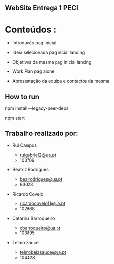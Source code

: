## WebSite Entrega 1 PECI
# Conteúdos :

* Introdução  pag inicial

* Ideia selecionada pag incial landing

* Objetivos da mesma	pag inicial landing

* Work Plan	pag alone

* Apresentação da equipa e contactos da mesma	

## How to run

npm install --legacy-peer-deps

npm start


## Trabalho realizado por:

* Rui Campos 
  * ruigabriel2@ua.pt 
  * 103709
  
* Beatriz Rodrigues 
  * bea.rodrigues@ua.pt 
  * 93023
  
* Ricardo Covelo
  * ricardocovelo11@ua.pt 
  * 102668

* Catarina Barroqueiro
  * cbarroqueiro@ua.pt 
  * 103895

* Telmo Sauce
  * telmobelasauce@ua.pt
  * 104428 


